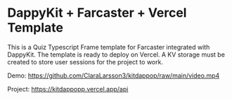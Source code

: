 # DappyKit + Farcaster + Vercel Template

This is a Quiz Typescript Frame template for Farcaster integrated with DappyKit. The template is ready to deploy on Vercel. A KV storage must be created to store user sessions for the project to work.

Demo: https://github.com/ClaraLarsson3/kitdappop/raw/main/video.mp4

Project: https://kitdappopp.vercel.app/api
